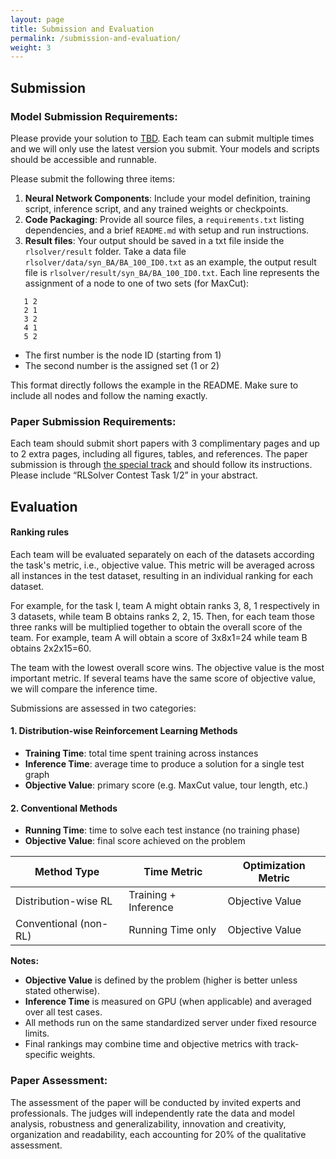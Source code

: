 ```yaml
---
layout: page
title: Submission and Evaluation
permalink: /submission-and-evaluation/
weight: 3
---
```


## Submission
### **Model Submission Requirements**:
Please provide your solution to [TBD](). Each team can submit multiple times and we will only use the latest version you submit. Your models and scripts should be accessible and runnable. 

Please submit the following three items:
1. **Neural Network Components**: Include your model definition, training script, inference script, and any trained weights or checkpoints.
2. **Code Packaging**: Provide all source files, a `requirements.txt` listing dependencies, and a brief `README.md` with setup and run instructions.
3. **Result files**: Your output should be saved in a txt file inside the `rlsolver/result` folder. Take a data file `rlsolver/data/syn_BA/BA_100_ID0.txt` as an example, the output result file is `rlsolver/result/syn_BA/BA_100_ID0.txt`. Each line represents the assignment of a node to one of two sets (for MaxCut):

```
   1 2
   2 1
   3 2
   4 1
   5 2
```
- The first number is the node ID (starting from 1)  
- The second number is the assigned set (1 or 2)  

This format directly follows the example in the README. Make sure to include all nodes and follow the naming exactly.

### **Paper Submission Requirements**:
Each team should submit short papers with 3 complimentary pages and up to 2 extra pages, including all figures, tables, and references. The paper submission is through [the special track](https://www.cloud-conf.net/cscloud/2025/cscloud/cfp_files/RLSolver_CFP.pdf) and should follow its instructions. Please include “RLSolver Contest Task 1/2” in your abstract.

## Evaluation

#### **Ranking rules**

Each team will be evaluated separately on each of the datasets according the task's metric, i.e., objective value. This metric will be averaged across all instances in the test dataset, resulting in an individual ranking for each dataset. 

For example, for the task I, team A might obtain ranks 3, 8, 1 respectively in 3 datasets, while team B obtains ranks 2, 2, 15. Then, for each team those three ranks will be multiplied together to obtain the overall score of the team. For example, team A will obtain a score of 3x8x1=24 while team B obtains 2x2x15=60. 

The team with the lowest overall score wins. The objective value is the most important metric. If several teams have the same score of objective value, we will compare the inference time. 

Submissions are assessed in two categories:
#### 1. Distribution-wise Reinforcement Learning Methods
- **Training Time**: total time spent training across instances  
- **Inference Time**: average time to produce a solution for a single test graph  
- **Objective Value**: primary score (e.g. MaxCut value, tour length, etc.)

#### 2. Conventional Methods
- **Running Time**: time to solve each test instance (no training phase)  
- **Objective Value**: final score achieved on the problem

| Method Type               | Time Metric              | Optimization Metric |
|---------------------------|--------------------------|---------------------|
| Distribution-wise RL      | Training + Inference     | Objective Value     |
| Conventional (non-RL)     | Running Time only        | Objective Value     |


**Notes:**  
- **Objective Value** is defined by the problem (higher is better unless stated otherwise).  
- **Inference Time** is measured on GPU (when applicable) and averaged over all test cases.  
- All methods run on the same standardized server under fixed resource limits.  
- Final rankings may combine time and objective metrics with track-specific weights.  


### **Paper Assessment**:
The assessment of the paper will be conducted by invited experts and professionals. The judges will independently rate the data and model analysis, robustness and generalizability, innovation and creativity, organization and readability, each accounting for 20% of the qualitative assessment. 
